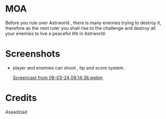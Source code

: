 # MOA
Before you rule over Astrworld , there is many enemies trying to destroy it, therefore as the next ruler you shall rise to the challenge
and destroy all your enemies to live a peaceful life in Astrworld.

# Screenshots
* player and enemies can shoot , hp and score system.
  
  [Screencast from 08-03-24 09:14:36.webm](https://github.com/Asaadziad/MOA/assets/108868994/f22c15ff-c17b-4c1a-8218-6f1d740cb7b7)



# Credits
Asaadziad
